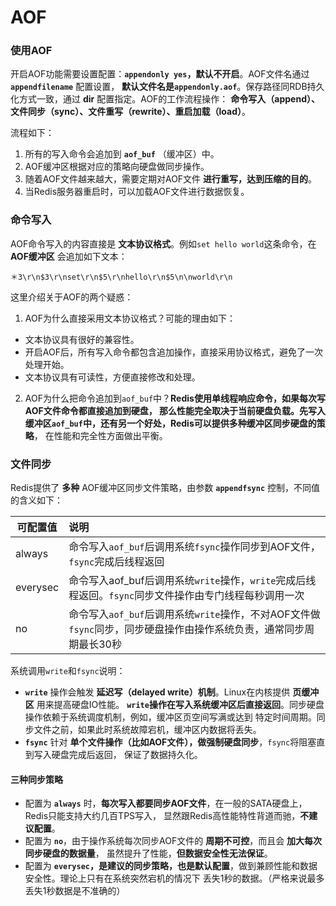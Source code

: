 AOF
====================================================================

### 使用AOF
开启AOF功能需要设置配置：**`appendonly yes`，默认不开启**。AOF文件名通过 **`appendfilename`** 配置设置，
**默认文件名是`appendonly.aof`**。保存路径同RDB持久化方式一致，通过 **dir** 配置指定。AOF的工作流程操作：
**命令写入（append）、文件同步（sync）、文件重写（rewrite）、重启加载（load）**。

流程如下：
1. 所有的写入命令会追加到 **`aof_buf`** （缓冲区）中。
2. AOF缓冲区根据对应的策略向硬盘做同步操作。
3. 随着AOF文件越来越大，需要定期对AOF文件 **进行重写，达到压缩的目的**。
4. 当Redis服务器重启时，可以加载AOF文件进行数据恢复。

### 命令写入
AOF命令写入的内容直接是 **文本协议格式**。例如`set hello world`这条命令，在 **AOF缓冲区** 会追加如下文本：
```
＊3\r\n$3\r\nset\r\n$5\r\nhello\r\n$5\n\nworld\r\n
```
这里介绍关于AOF的两个疑惑：
1. AOF为什么直接采用文本协议格式？可能的理由如下：
  + 文本协议具有很好的兼容性。
  + 开启AOF后，所有写入命令都包含追加操作，直接采用协议格式，避免了一次处理开始。
  + 文本协议具有可读性，方便直接修改和处理。
2. AOF为什么把命令追加到`aof_buf`中？**Redis使用单线程响应命令，如果每次写AOF文件命令都直接追加到硬盘，
那么性能完全取决于当前硬盘负载。先写入缓冲区`aof_buf`中，还有另一个好处，Redis可以提供多种缓冲区同步硬盘的策略**，
在性能和完全性方面做出平衡。

### 文件同步
Redis提供了 **多种** AOF缓冲区同步文件策略，由参数 **`appendfsync`** 控制，不同值的含义如下：

| 可配置值 | 说明 |
|------------ | :----------------- |
| always | 命令写入`aof_buf`后调用系统`fsync`操作同步到AOF文件，`fsync`完成后线程返回 |
| everysec | 命令写入aof_buf后调用系统`write`操作，`write`完成后线程返回。`fsync`同步文件操作由专门线程每秒调用一次 |
| no | 命令写入`aof_buf`后调用系统`write`操作，不对AOF文件做`fsync`同步，同步硬盘操作由操作系统负责，通常同步周期最长30秒 |

系统调用`write`和`fsync`说明：
+ **`write`** 操作会触发 **延迟写（delayed write）机制**。Linux在内核提供 **页缓冲区** 用来提高硬盘IO性能。
**`write`操作在写入系统缓冲区后直接返回**。同步硬盘操作依赖于系统调度机制，例如，缓冲区页空间写满或达到
特定时间周期。同步文件之前，如果此时系统故障宕机，缓冲区内数据将丢失。
+ **`fsync`** 针对 **单个文件操作（比如AOF文件），做强制硬盘同步**，`fsync`将阻塞直到写入硬盘完成后返回，
保证了数据持久化。

#### 三种同步策略
+ 配置为 **`always`** 时，**每次写入都要同步AOF文件**，在一般的SATA硬盘上，Redis只能支持大约几百TPS写入，
显然跟Redis高性能特性背道而驰，**不建议配置**。
+ 配置为 **`no`**，由于操作系统每次同步AOF文件的 **周期不可控**，而且会 **加大每次同步硬盘的数据量**，
虽然提升了性能，**但数据安全性无法保证**。
+ 配置为 **`everysec`，是建议的同步策略，也是默认配置**，做到兼顾性能和数据安全性。理论上只有在系统突然宕机的情况下
丢失1秒的数据。（严格来说最多丢失1秒数据是不准确的）
